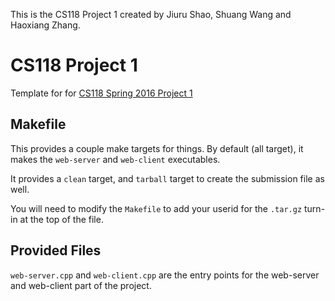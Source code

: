 This is the CS118 Project 1 created by Jiuru Shao, Shuang Wang and Haoxiang Zhang.

# CS118 Project 1

Template for for [CS118 Spring 2016 Project 1](http://web.cs.ucla.edu/classes/spring16/cs118/project-1.html) 

## Makefile

This provides a couple make targets for things.
By default (all target), it makes the `web-server` and `web-client` executables.

It provides a `clean` target, and `tarball` target to create the submission file as well.

You will need to modify the `Makefile` to add your userid for the `.tar.gz` turn-in at the top of the file.

## Provided Files

`web-server.cpp` and `web-client.cpp` are the entry points for the web-server and web-client part of the project.

